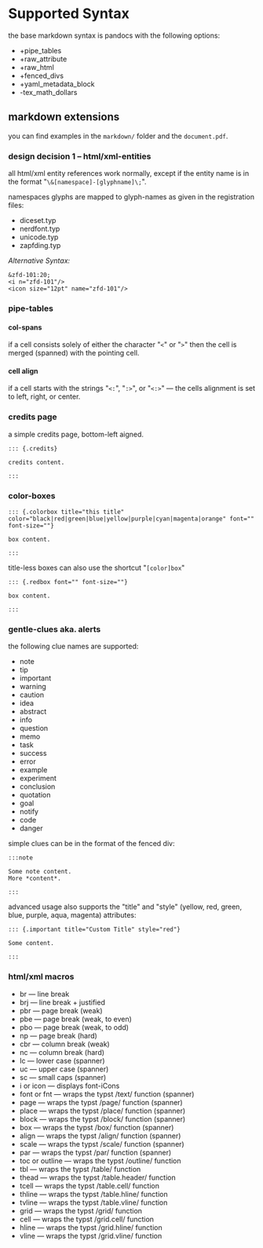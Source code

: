 # Supported Syntax

the base markdown syntax is pandocs with the following options:

* +pipe_tables
* +raw_attribute
* +raw_html
* +fenced_divs
* +yaml_metadata_block
* -tex_math_dollars

## markdown extensions

you can find examples in the `markdown/` folder and the `document.pdf`.

### design decision 1 – html/xml-entities

all html/xml entity references work normally, except if the entity name is in the format "`\&[namespace]-[glyphname]\;`".

namespaces glyphs are mapped to glyph-names as given in the registration files:

* diceset.typ
* nerdfont.typ
* unicode.typ
* zapfding.typ

*Alternative Syntax:*

```
&zfd-101:20;
<i n="zfd-101"/>
<icon size="12pt" name="zfd-101"/>
```

### pipe-tables

#### col-spans

if a cell consists solely of either the character "`<`" or "`>`" then the cell is merged (spanned) with the pointing cell.

#### cell align

if a cell starts with the strings "`<:`", "`:>`", or "`<:>`" — the cells alignment is set to left, right, or center.

### credits page

a simple credits page, bottom-left aigned.

```
::: {.credits}

credits content.

:::
```

### color-boxes

```
::: {.colorbox title="this title" color="black|red|green|blue|yellow|purple|cyan|magenta|orange" font="" font-size=""}

box content.

:::
```

title-less boxes can also use the shortcut "`[color]box`"

```
::: {.redbox font="" font-size=""}

box content.

:::
```


### gentle-clues aka. alerts

the following clue names are supported:

* note
* tip
* important
* warning
* caution
* idea
* abstract
* info
* question
* memo
* task
* success
* error
* example
* experiment
* conclusion
* quotation
* goal
* notify
* code
* danger

simple clues can be in the format of the fenced div:

```
:::note

Some note content. 
More *content*.

:::
```

advanced usage also supports the "title" and "style" (yellow, red, green, blue, purple, aqua, magenta) attributes:

```
::: {.important title="Custom Title" style="red"}

Some content.

:::
```

### html/xml macros

* br — line break
* brj — line break + justified
* pbr — page break (weak)
* pbe — page break (weak, to even)
* pbo — page break (weak, to odd)
* np — page break (hard)
* cbr — column break (weak)
* nc — column break (hard)
* lc — lower case (spanner)
* uc — upper case (spanner)
* sc — small caps (spanner)
* i or icon — displays font-iCons
* font or fnt — wraps the typst /text/ function  (spanner)
* page — wraps the typst /page/ function  (spanner)
* place — wraps the typst /place/ function  (spanner)
* block — wraps the typst /block/ function  (spanner)
* box — wraps the typst /box/ function  (spanner)
* align — wraps the typst /align/ function  (spanner)
* scale — wraps the typst /scale/ function  (spanner)
* par — wraps the typst /par/ function  (spanner)
* toc or outline — wraps the typst /outline/ function
* tbl — wraps the typst /table/ function
* thead — wraps the typst /table.header/ function
* tcell — wraps the typst /table.cell/ function
* thline — wraps the typst /table.hline/ function
* tvline — wraps the typst /table.vline/ function
* grid — wraps the typst /grid/ function
* cell — wraps the typst /grid.cell/ function
* hline — wraps the typst /grid.hline/ function
* vline — wraps the typst /grid.vline/ function

